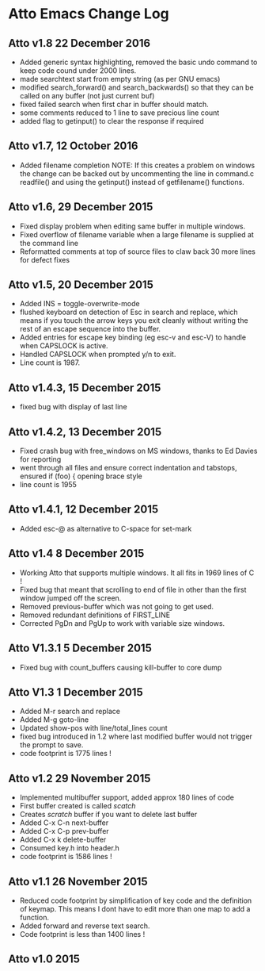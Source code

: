 # Atto Emacs Change Log

## Atto v1.8 22 December 2016
* Added generic syntax highlighting, removed the basic undo command to keep code cound under 2000 lines.
* made searchtext start from empty string (as per GNU emacs)
* modified search_forward() and search_backwards() so that they can be called on any buffer (not just current buf)
* fixed failed search when first char in buffer should match.
* some comments reduced to 1 line to save precious line count
* added flag to getinput() to clear the response if required

## Atto v1.7,  12 October 2016
* Added filename completion
NOTE: If this creates a problem on windows the change can be backed out by uncommenting the line in command.c readfile() and using the getinput() instead of getfilename() functions.

## Atto v1.6,  29 December 2015
* Fixed display problem when editing same buffer in multiple windows.
* Fixed overflow of filename variable when a large filename is supplied at the command line
* Reformatted comments at top of source files to claw back 30 more lines for defect fixes

## Atto v1.5,  20 December 2015
* Added INS = toggle-overwrite-mode
* flushed keyboard on detection of Esc in search and replace, which means if you touch the arrow keys you exit cleanly without writing the rest of an escape sequence into the buffer.
* Added entries for escape key binding (eg esc-v and esc-V) to handle when CAPSLOCK is active.
* Handled CAPSLOCK when prompted y/n to exit.
* Line count is 1987.

## Atto v1.4.3, 15 December 2015
* fixed bug with display of last line

## Atto v1.4.2, 13 December 2015
* Fixed crash bug with free_windows on MS windows, thanks to Ed Davies for reporting
* went through all files and ensure correct indentation and tabstops, ensured if (foo) { opening brace style
* line count is 1955

## Atto v1.4.1, 12 December 2015
* Added esc-@ as alternative to C-space for set-mark

## Atto v1.4 8 December 2015
* Working Atto that supports multiple windows. It all fits in 1969 lines of C !
* Fixed bug that meant that scrolling to end of file in other than the first window jumped off the screen.
* Removed previous-buffer which was not going to get used.
* Removed redundant definitions of FIRST_LINE
* Corrected PgDn and PgUp to work with variable size windows.

## Atto V1.3.1 5 December 2015
* Fixed bug with count_buffers causing kill-buffer to core dump

## Atto V1.3 1 December 2015
* Added M-r search and replace
* Added M-g goto-line
* Updated show-pos with line/total_lines count
* fixed bug introduced in 1.2 where last modified buffer would not trigger the prompt to save.
* code footprint is 1775 lines !

## Atto v1.2 29 November 2015
* Implemented multibuffer support, added approx 180 lines of code
* First buffer created is called *scatch*
* Creates *scratch* buffer if you want to delete last buffer
* Added C-x C-n next-buffer
* Added C-x C-p prev-buffer
* Added C-x k   delete-buffer
* Consumed key.h into header.h
* code footprint is 1586 lines !

## Atto v1.1 26 November 2015
* Reduced code footprint by simplification of key code and the definition of keymap. This means I dont have to edit more than one map to add a function.
* Added forward and reverse text search.
* Code footprint is less than 1400 lines !

## Atto v1.0 2015

